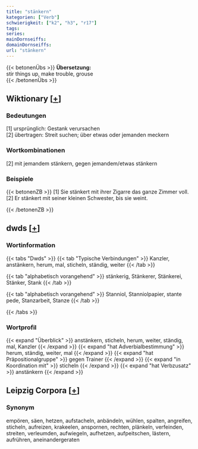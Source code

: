 ```yaml
---
title: "stänkern"
kategorien: ["Verb"]
schwierigkeit: ["k2", "h3", "r17"]
tags:
series:
mainDornseiffs:
domainDornseiffs:
url: "stänkern"
---
```


{{< betonenÜbs >}}
**Übersetzung:**  
stir things up, make trouble, grouse  
{{< /betonenÜbs >}}

## Wiktionary [[+](https://de.wiktionary.org/wiki/stänkern)]

### Bedeutungen
[1] ursprünglich: Gestank verursachen  
[2] übertragen: Streit suchen; über etwas oder jemanden meckern  

### Wortkombinationen
[2] mit jemandem stänkern, gegen jemandem/etwas stänkern  

### Beispiele
{{< betonenZB >}}
[1] Sie stänkert mit ihrer Zigarre das ganze Zimmer voll.  
[2] Er stänkert mit seiner kleinen Schwester, bis sie weint.  

{{< /betonenZB >}}


## dwds [[+](https://www.dwds.de/wb/stänkern)]

### Wortinformation
{{< tabs "Dwds" >}}
{{< tab "Typische Verbindungen" >}}
Kanzler, anstänkern, herum, mal, sticheln, ständig, weiter
{{< /tab >}}

{{< tab "alphabetisch vorangehend" >}}
stänkerig, Stänkerer, Stänkerei, Stänker, Stank
{{< /tab >}}

{{< tab "alphabetisch vorangehend" >}}
Stanniol, Stanniolpapier, stante pede, Stanzarbeit, Stanze
{{< /tab >}}

{{< /tabs >}}

### Wortprofil
{{< expand "Überblick" >}} anstänkern, sticheln, herum, weiter, ständig, mal, Kanzler {{< /expand >}}
{{< expand "hat Adverbialbestimmung" >}} herum, ständig, weiter, mal {{< /expand >}}
{{< expand "hat Präpositionalgruppe" >}} gegen Trainer {{< /expand >}}
{{< expand "in Koordination mit" >}} sticheln {{< /expand >}}
{{< expand "hat Verbzusatz" >}} anstänkern {{< /expand >}}

## Leipzig Corpora [[+](https://corpora.uni-leipzig.de/en/res?word=stänkern&corpusId=deu_newscrawl-public_2018)]


### Synonym
empören, säen, hetzen, aufstacheln, anbändeln, wühlen, spalten, angreifen, sticheln, aufreizen, krakeelen, anspornen, rechten, plänkeln, verfeinden, streiten, verleumden, aufwiegeln, aufhetzen, aufpeitschen, lästern, aufrühren, aneinandergeraten

